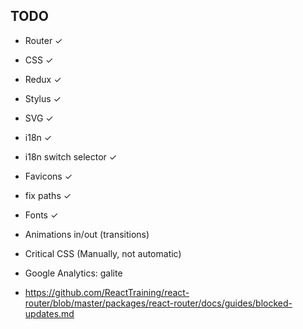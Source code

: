 ## TODO

- Router ✓
- CSS ✓
- Redux ✓
- Stylus ✓
- SVG ✓
- i18n ✓
- i18n switch selector ✓
- Favicons ✓
- fix paths ✓
- Fonts ✓
- Animations in/out (transitions)
- Critical CSS (Manually, not automatic)
- Google Analytics: galite

- https://github.com/ReactTraining/react-router/blob/master/packages/react-router/docs/guides/blocked-updates.md